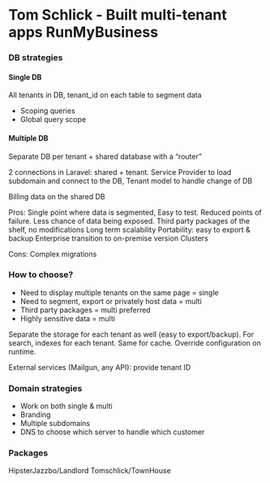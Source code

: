 # Tom Schlick - Built multi-tenant apps RunMyBusiness

### DB strategies
#### Single DB
All tenants in DB, tenant_id on each table to segment data

- Scoping queries
- Global query scope

#### Multiple DB

Separate DB per tenant + shared database with a “router” 

2 connections in Laravel: shared + tenant. Service Provider to load subdomain and connect to the DB, Tenant model to handle change of DB

Billing data on the shared DB


Pros:
Single point where data is segmented, Easy to test. Reduced points of failure. Less chance of data being exposed.
Third party packages of the shelf, no modifications
Long term scalability
Portability: easy to export & backup
Enterprise transition to on-premise version
Clusters

Cons: 
Complex migrations

### How to choose?

- Need to display multiple tenants on the same page = single
- Need to segment, export or privately host data = multi
- Third party packages = multi preferred
- Highly sensitive data = multi

Separate the storage for each tenant as well (easy to export/backup). For search, indexes for each tenant. Same for cache. Override configuration on runtime.

External services (Mailgun, any API): provide tenant ID

### Domain strategies
- Work on both single & multi
- Branding
- Multiple subdomains
- DNS to choose which server to handle which customer


### Packages

HipsterJazzbo/Landlord
Tomschlick/TownHouse